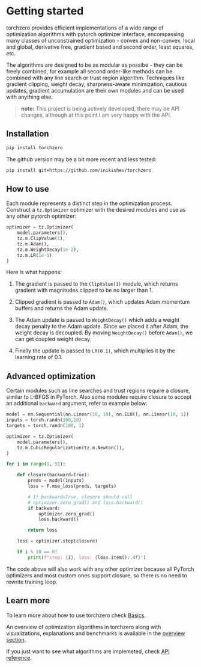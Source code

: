 # Getting started

torchzero provides efficient implementations of a wide range of optimization algorithms with pytorch optimizer interface, encompassing many classes of unconstrained optimization - convex and non-convex, local and global, derivative free, gradient based and second order, least squares, etc.

The algorithms are designed to be as modular as possibe - they can be freely combined, for example all second order-like methods can be combined with any line search or trust region algorithm. Techniques like gradient clipping, weight decay, sharpness-aware minimization, cautious updates, gradient accumulation are their own modules and can be used with anything else.

> **note:** This project is being actively developed, there may be API changes, although at this point I am very happy with the API.

## Installation

```bash
pip install torchzero
```

The github version may be a bit more recent and less tested:

```bash
pip install git+https://github.com/inikishev/torchzero
```

## How to use

Each module represents a distinct step in the optimization process. Construct a ``tz.Optimizer`` optimizer with the desired modules and use as any other pytorch optimizer:

```py
optimizer = tz.Optimizer(
    model.parameters(),
    tz.m.ClipValue(1),
    tz.m.Adam(),
    tz.m.WeightDecay(1e-2),
    tz.m.LR(1e-1)
)
```

Here is what happens:

1. The gradient is passed to the ``ClipValue(1)`` module, which returns gradient with magnitudes clipped to be no larger than 1.

2. Clipped gradient is passed to ``Adam()``, which updates Adam momentum buffers and returns the Adam update.

3. The Adam update is passed to ``WeightDecay()`` which adds a weight decay penalty to the Adam update. Since we placed it after Adam, the weight decay is decoupled. By moving ``WeightDecay()`` before ``Adam()``, we can get coupled weight decay.

4. Finally the update is passed to ``LR(0.1)``, which multiplies it by the learning rate of 0.1.

## Advanced optimization

Certain modules such as line searches and trust regions require a closure, similar to L-BFGS in PyTorch. Also some modules require closure to accept an additional `backward` argument, refer to example below:

```python
model = nn.Sequential(nn.Linear(10, 10), nn.ELU(), nn.Linear(10, 1))
inputs = torch.randn(100,10)
targets = torch.randn(100, 1)

optimizer = tz.Optimizer(
    model.parameters(),
    tz.m.CubicRegularization(tz.m.Newton()),
)

for i in range(1, 51):

    def closure(backward=True):
        preds = model(inputs)
        loss = F.mse_loss(preds, targets)

        # If backward=True, closure should call
        # optimizer.zero_grad() and loss.backward()
        if backward:
            optimizer.zero_grad()
            loss.backward()

        return loss

    loss = optimizer.step(closure)

    if i % 10 == 0:
        print(f"step: {i}, loss: {loss.item():.4f}")
```

The code above will also work with any other optimizer because all PyTorch optimizers and most custom ones support closure, so there is no need to rewrite training loop.

## Learn more

To learn more about how to use torchzero check [Basics](<Basics>).

An overview of optimization algorithms in torchzero along with visualizations, explanations and benchmarks is available in the [overview section](<overview/0. Introduction>).

If you just want to see what algorithms are implemeted, check [API reference](<API>).

